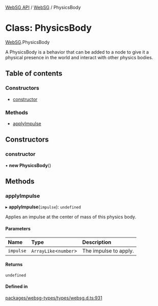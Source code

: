 [WebSG API](../README.md) / [WebSG](../modules/WebSG.md) / PhysicsBody

# Class: PhysicsBody

[WebSG](../modules/WebSG.md).PhysicsBody

A PhysicsBody is a behavior that can be added to a node to give it a
physical presence in the world and interact with other physics bodies.

## Table of contents

### Constructors

- [constructor](WebSG.PhysicsBody.md#constructor)

### Methods

- [applyImpulse](WebSG.PhysicsBody.md#applyimpulse)

## Constructors

### constructor

• **new PhysicsBody**()

## Methods

### applyImpulse

▸ **applyImpulse**(`impulse`): `undefined`

Applies an impulse at the center of mass of this physics body.

#### Parameters

| Name | Type | Description |
| :------ | :------ | :------ |
| `impulse` | `ArrayLike`<`number`\> | The impulse to apply. |

#### Returns

`undefined`

#### Defined in

[packages/websg-types/types/websg.d.ts:931](https://github.com/thirdroom/thirdroom/blob/972fa72b/packages/websg-types/types/websg.d.ts#L931)
